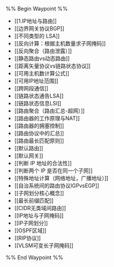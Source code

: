 %% Begin Waypoint %%
- [[1.IP地址与路由]]
- [[边界网关协议BGP]]
- [[不同类型的 LSA]]
- [[反向计算：根据主机数量求子网掩码]]
- [[反向聚合（路由泄露）]]
- [[静态路由vs动态路由]]
- [[距离矢量协议vs链路状态协议]]
- [[可用主机数计算公式]]
- [[可用IP地址范围]]
- [[跨网段通信]]
- [[链路状态通告LSA]]
- [[链路状态信息LSI]]
- [[路由聚合（路由汇总-超网）]]
- [[路由器的工作原理与NAT]]
- [[路由器的拥塞控制]]
- [[路由协议中的汇总]]
- [[路由最长匹配原则]]
- [[默认路由]]
- [[默认网关]]
- [[判断 IP 地址的合法性]]
- [[判断两个 IP 是否在同一个子网]]
- [[特殊地址计算（网络地址，广播地址）]]
- [[自治系统间的路由协议IGPvsEGP]]
- [[子网划分核心概念]]
- [[最长前缀匹配]]
- [[CIDR无类域间路由]]
- [[IP地址与子网掩码]]
- [[IP子网划分]]
- [[OSPF区域]]
- [[RIP协议]]
- [[VLSM可变长子网掩码]]

%% End Waypoint %%